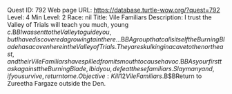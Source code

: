 Quest ID: 792
Web page URL: https://database.turtle-wow.org/?quest=792
Level: 4
Min Level: 2
Race: nil
Title: Vile Familiars
Description: I trust the Valley of Trials will teach you much, young $c.$B$BI was sent to the Valley to guide you, but I have discovered a growing taint here...$B$BA group that calls itself the Burning Blade has a coven here in the Valley of Trials.They are skulking in a cave to the northeast, and their Vile Familiars have spilled from its mouth to cause havoc.$B$BAs your first task against the Burning Blade, I bid you, defeat these familiars. Slay many and, if you survive, return to me.
Objective: Kill 12 Vile Familiars.$B$BReturn to Zureetha Fargaze outside the Den.
